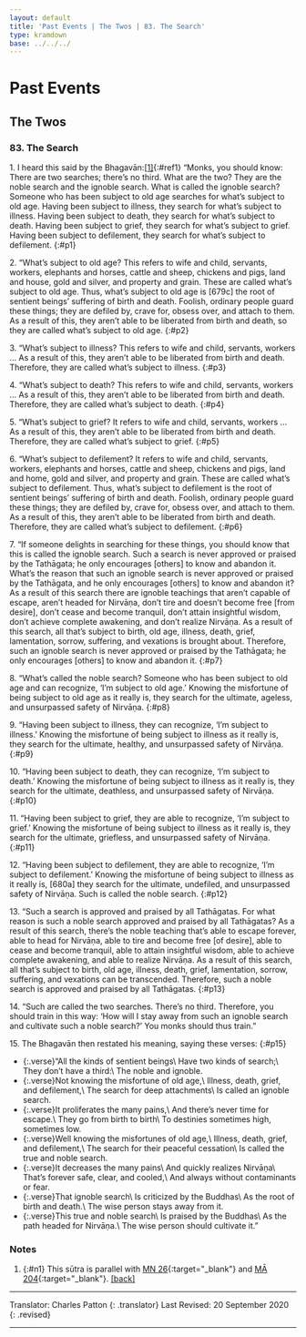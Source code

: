 ```yaml
---
layout: default
title: 'Past Events | The Twos | 83. The Search'
type: kramdown
base: ../../../
---
```


# Past Events
## The Twos
### 83. The Search

1\. I heard this said by the Bhagavān:[\[1\]](#n1){:#ref1} “Monks, you should know: There are two searches; there’s no third. What are the two? They are the noble search and the ignoble search. What is called the ignoble search? Someone who has been subject to old age searches for what’s subject to old age. Having been subject to illness, they search for what’s subject to illness. Having been subject to death, they search for what’s subject to death. Having been subject to grief, they search for what’s subject to grief. Having been subject to defilement, they search for what’s subject to defilement.
{:#p1}

2\. “What’s subject to old age? This refers to wife and child, servants, workers, elephants and horses, cattle and sheep, chickens and pigs, land and house, gold and silver, and property and grain. These are called what’s subject to old age. Thus, what’s subject to old age is [679c] the root of sentient beings’ suffering of birth and death. Foolish, ordinary people guard these things; they are defiled by, crave for, obsess over, and attach to them. As a result of this, they aren’t able to be liberated from birth and death, so they are called what’s subject to old age.
{:#p2}

3\. “What’s subject to illness? This refers to wife and child, servants, workers … As a result of this, they aren’t able to be liberated from birth and death. Therefore, they are called what’s subject to illness.
{:#p3}

4\. “What’s subject to death? This refers to wife and child, servants, workers … As a result of this, they aren’t able to be liberated from birth and death. Therefore, they are called what’s subject to death.
{:#p4}

5\. “What’s subject to grief? It refers to wife and child, servants, workers … As a result of this, they aren’t able to be liberated from birth and death. Therefore, they are called what’s subject to grief.
{:#p5}

6\. “What’s subject to defilement? It refers to wife and child, servants, workers, elephants and horses, cattle and sheep, chickens and pigs, land and home, gold and silver, and property and grain. These are called what’s subject to defilement. Thus, what’s subject to defilement is the root of sentient beings’ suffering of birth and death. Foolish, ordinary people guard these things; they are defiled by, crave for, obsess over, and attach to them. As a result of this, they aren’t able to be liberated from birth and death. Therefore, they are called what’s subject to defilement.
{:#p6}

7\. “If someone delights in searching for these things, you should know that this is called the ignoble search. Such a search is never approved or praised by the Tathāgata; he only encourages [others] to know and abandon it. What’s the reason that such an ignoble search is never approved or praised by the Tathāgata, and he only encourages [others] to know and abandon it? As a result of this search there are ignoble teachings that aren’t capable of escape, aren’t headed for Nirvāṇa, don’t tire and doesn’t become free [from desire], don’t cease and become tranquil, don’t attain insightful wisdom, don’t achieve complete awakening, and don’t realize Nirvāṇa. As a result of this search, all that’s subject to birth, old age, illness, death, grief, lamentation, sorrow, suffering, and vexations is brought about. Therefore, such an ignoble search is never approved or praised by the Tathāgata; he only encourages [others] to know and abandon it.
{:#p7}

8\. “What’s called the noble search? Someone who has been subject to old age and can recognize, ‘I’m subject to old age.’ Knowing the misfortune of being subject to old age as it really is, they search for the ultimate, ageless, and unsurpassed safety of Nirvāṇa.
{:#p8}

9\. “Having been subject to illness, they can recognize, ‘I’m subject to illness.’ Knowing the misfortune of being subject to illness as it really is, they search for the ultimate, healthy, and unsurpassed safety of Nirvāṇa.
{:#p9}

10\. “Having been subject to death, they can recognize, ‘I’m subject to death.’ Knowing the misfortune of being subject to illness as it really is, they search for the ultimate, deathless, and unsurpassed safety of Nirvāṇa.
{:#p10}

11\. “Having been subject to grief, they are able to recognize, ‘I’m subject to grief.’ Knowing the misfortune of being subject to illness as it really is, they search for the ultimate, griefless, and unsurpassed safety of Nirvāṇa.
{:#p11}

12\. “Having been subject to defilement, they are able to recognize, ‘I’m subject to defilement.’ Knowing the misfortune of being subject to illness as it really is, [680a] they search for the ultimate, undefiled, and unsurpassed safety of Nirvāṇa. Such is called the noble search.
{:#p12}

13\. “Such a search is approved and praised by all Tathāgatas. For what reason is such a noble search approved and praised by all Tathāgatas? As a result of this search, there’s the noble teaching that’s able to escape forever, able to head for Nirvāṇa, able to tire and become free [of desire], able to cease and become tranquil, able to attain insightful wisdom, able to achieve complete awakening, and able to realize Nirvāṇa. As a result of this search, all that’s subject to birth, old age, illness, death, grief, lamentation, sorrow, suffering, and vexations can be transcended. Therefore, such a noble search is approved and praised by all Tathāgatas.
{:#p13}

14\. “Such are called the two searches. There’s no third. Therefore, you should train in this way: ‘How will I stay away from such an ignoble search and cultivate such a noble search?’ You monks should thus train.”

15\. The Bhagavān then restated his meaning, saying these verses:
{:#p15}

* {:.verse}“All the kinds of sentient beings\\
Have two kinds of search;\\
They don’t have a third:\\
The noble and ignoble.
* {:.verse}Not knowing the misfortune of old age,\\
Illness, death, grief, and defilement,\\
The search for deep attachments\\
Is called an ignoble search.
* {:.verse}It proliferates the many pains,\\
And there’s never time for escape.\\
They go from birth to birth\\
To destinies sometimes high, sometimes low.
* {:.verse}Well knowing the misfortunes of old age,\\
Illness, death, grief, and defilement,\\
The search for their peaceful cessation\\
Is called the true and noble search.
* {:.verse}It decreases the many pains\\
And quickly realizes Nirvāṇa\\
That’s forever safe, clear, and cooled,\\
And always without contaminants or fear.
* {:.verse}That ignoble search\\
Is criticized by the Buddhas\\
As the root of birth and death.\\
The wise person stays away from it.
* {:.verse}This true and noble search\\
Is praised by the Buddhas\\
As the path headed for Nirvāṇa.\\
The wise person should cultivate it.”

### Notes
1. {:#n1} This sūtra is parallel with [MN 26](https://suttacentral.net/mn26){:target="_blank"} and [MĀ 204](../../../02_madhyama/05_Last/17_Potalaka/MA_204.html){:target="_blank"}. [\[back\]](#ref1)

---

Translator: Charles Patton
{: .translator}
Last Revised: 20 September 2020
{: .revised}

---